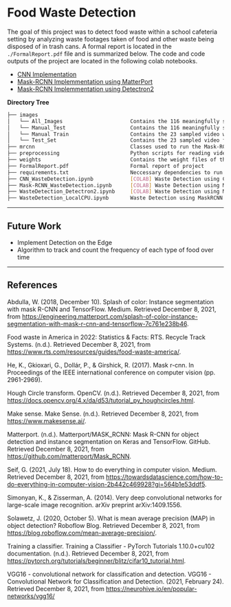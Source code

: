 # Food Waste Detection

The goal of this project was to detect food waste within a school cafeteria setting by analyzing waste footages taken of food and other waste being disposed of in trash cans. A formal report is located in the `./FormalReport.pdf` file and is summarized below. The code and code outputs of the project are located in the following colab notebooks.
* [CNN Implementation]()
* [Mask-RCNN Implemmentation using MatterPort]()
* [Mask-RCNN Implemmentation using Detectron2]()

**Directory Tree**
```bash
├── images
│   └── All_Images                      Contains the 116 meaningfully sampled video frames for Mask-RCNN Training 
│   └── Manual_Test                     Contains the 116 meaningfully sampled video frames but with blackened noise 
│   └── Manual Train                    Contains the 23 sampled video with blackend noise for holdout evaluation  
│   └── Test_Set                        Contains the 23 sampled video frames for Mask-RCNN hold-out evaluation
├── mrcnn                               Classes used to run the Mask-RCNN detection algorith based on Matterport implementation 
├── preprocessing                       Python scripts for reading video frames and blackening noise 
├── weights                             Contains the weight files of the fine-tuned Mask-RCNN and CNN for inference
├── FormalReport.pdf                    Formal report of project 
├── requirements.txt                    Neccessary dependencies to run the preprocessing scripts
├── CNN_WasteDetection.ipynb            [COLAB] Waste Detection using CNN following VGG16 Model        
├── Mask-RCNN_WasteDetection.ipynb      [COLAB] Waste Detection using MaskRCNN based on Matterport Implementation 
├── WasteDetection_Detectron2.ipynb     [COLAB] Waste Detection using MaskRCNN based on Detectron2 Implementation  
├── WasteDetection_LocalCPU.ipynb       Waste Detection using MaskRCNN based on Detectron2 Implementation on local machine CPU
```
---

## Future Work
* Implement Detection on the Edge 
* Algorithm to track and count the frequency of each type of food over time 

---

## References 
Abdulla, W. (2018, December 10). Splash of color: Instance segmentation with mask R-CNN and TensorFlow. 
Medium. Retrieved December 8, 2021, from 
https://engineering.matterport.com/splash-of-color-instance-segmentation-with-mask-r-cnn-and-tensorflow-7c761e238b46.

Food waste in America in 2022: Statistics & Facts: RTS. Recycle Track Systems. (n.d.). Retrieved December 8, 2021, 
from https://www.rts.com/resources/guides/food-waste-america/.

He, K., Gkioxari, G., Dollár, P., & Girshick, R. (2017). Mask r-cnn. In Proceedings of the IEEE international 
conference on computer vision (pp. 2961-2969).

Hough Circle transform. OpenCV. (n.d.). Retrieved December 8, 2021, from 
https://docs.opencv.org/4.x/da/d53/tutorial_py_houghcircles.html.

Make sense. Make Sense. (n.d.). Retrieved December 8, 2021, from https://www.makesense.ai/.

Matterport. (n.d.). Matterport/MASK_RCNN: Mask R-CNN for object detection and instance segmentation on Keras 
and TensorFlow. GitHub. Retrieved December 8, 2021, from https://github.com/matterport/Mask_RCNN.

Seif, G. (2021, July 18). How to do everything in computer vision. Medium. Retrieved December 8, 2021, from 
https://towardsdatascience.com/how-to-do-everything-in-computer-vision-2b442c469928?gi=564b1e53ddf5.

Simonyan, K., & Zisserman, A. (2014). Very deep convolutional networks for large-scale image recognition. arXiv 
preprint arXiv:1409.1556.

Solawetz, J. (2020, October 5). What is mean average precision (MAP) in object detection? Roboflow Blog. Retrieved 
December 8, 2021, from https://blog.roboflow.com/mean-average-precision/.

Training a classifier. Training a Classifier - PyTorch Tutorials 1.10.0+cu102 documentation. (n.d.). Retrieved 
December 8, 2021, from https://pytorch.org/tutorials/beginner/blitz/cifar10_tutorial.html.

VGG16 - convolutional network for classification and detection. VGG16 - Convolutional Network for Classification 
and Detection. (2021, February 24). Retrieved December 8, 2021, from https://neurohive.io/en/popular-networks/vgg16/

